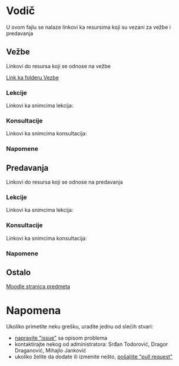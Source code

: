 # Vodič
U ovom fajlu se nalaze linkovi ka resursima koji su vezani za vežbe i predavanja

## Vežbe
Linkovi do resursa koji se odnose na vežbe  

[Link ka folderu Vezbe][vezbe]

### Lekcije
Linkovi ka snimcima lekcija:  

[//]: # (1. [Lekcija 1][v-lekcija-1] `Tema vežbi`  )

[//]: # (2. [Lekcija 2][v-lekcija-2] `Tema vežbi`  )

### Konsultacije
Linkovi ka snimcima konsultacija:  

[//]: # (1. [Konsultacije 1][v-konsultacije-1] `Tema konsultacija`  )

[//]: # (2. [Konsultacije 2][v-konsultacije-2] `Tema konsultacija`  )

### Napomene

## Predavanja
Linkovi do resursa koji se odnose na predavanja  

[//]: # ([Tekst linka][v-fajl-1])

### Lekcije
Linkovi ka snimcima lekcija:  

[//]: # (1. [Predavanje 1][p-lekcija-1] `Tema predavanja`  )

[//]: # (2. [Predavanje 2][p-lekcija-2] `Tema predavanja`  )


### Konsultacije
Linkovi ka snimcima konsultacija:  

[//]: # (1. [Konsultacije 1][v-konsultacije-1] `Tema konsultacija`  )

[//]: # (2. [Konsultacije 2][v-konsultacije-2] `Tema konsultacija`  )

### Napomene

## Ostalo  
[Moodle stranica predmeta][stranica predmeta]

# Napomena
Ukoliko primetite neku grešku, uradite jednu od slećih stvari:
* [napravite "issue"][new issue] sa opisom problema
* kontaktirajte nekog od administratora: Srđan Todorović, Dragor Draganović, Mihajlo Janković  
* ukoliko želite da dodate ili izmenite nešto, [pošaljite "pull request"][pull request]



[//]: # (---------------------------------------------------------)

[//]: # (-------------U ovom delu se nalaze reference-------------)

[//]: # (---------------------------------------------------------)



[//]: # ( Vezbe reference )

[vezbe]: ./Vezbe

[//]: # ( linkovi ka fajlovima )

[v-fajl-1]: place.holder


[v-lekcija-1]: place.holder "Datum odrzavanja: 1. Mesec 2000."

[v-lekcija-2]: place.holder "Datum odrzavanja: 1. Mesec 2000."

[v-lekcija-3]: place.holder "Datum odrzavanja: 1. Mesec 2000."

[v-lekcija-4]: place.holder "Datum odrzavanja: 1. Mesec 2000."

[v-lekcija-5]: place.holder "Datum odrzavanja: 1. Mesec 2000."

[v-lekcija-6]: place.holder "Datum odrzavanja: 1. Mesec 2000."

[v-lekcija-7]: place.holder "Datum odrzavanja: 1. Mesec 2000."

[v-lekcija-8]: place.holder "Datum odrzavanja: 1. Mesec 2000."



[//]: # ( Konsultacije za vežbe reference )

[v-konsultacije-1]: place.holder "Datum odrzavanja: 1. Mesec 2000."

[v-konsultacije-2]: place.holder "Datum odrzavanja: 1. Mesec 2000."

[v-konsultacije-3]: place.holder "Datum odrzavanja: 1. Mesec 2000."

[v-konsultacije-4]: place.holder "Datum odrzavanja: 1. Mesec 2000."



[//]: # ( Vezbe napomene reference )

[v-n-1]: place.holder


[//]: # ( Predavanje reference )

[p-fajl-1]: place.holder


[//]: # ( linkovi na fajlovima )

[p-fajl-1]: place.holder


[p-lekcija-1]: place.holder "Datum odrzavanja: 1. Mesec 2000."

[p-lekcija-2]: place.holder "Datum odrzavanja: 1. Mesec 2000."

[p-lekcija-3]: place.holder "Datum odrzavanja: 1. Mesec 2000."

[p-lekcija-4]: place.holder "Datum odrzavanja: 1. Mesec 2000."

[p-lekcija-5]: place.holder "Datum odrzavanja: 1. Mesec 2000."

[p-lekcija-6]: place.holder "Datum odrzavanja: 1. Mesec 2000."

[p-lekcija-7]: place.holder "Datum odrzavanja: 1. Mesec 2000."


[//]: # ( Konsultacije za predavanja reference )

[p-konsultacije-1]: place.holder "Datum odrzavanja: 1. Mesec 2000."

[p-konsultacije-2]: place.holder "Datum odrzavanja: 1. Mesec 2000."

[p-konsultacije-3]: place.holder "Datum odrzavanja: 1. Mesec 2000."

[p-konsultacije-4]: place.holder "Datum odrzavanja: 1. Mesec 2000."



[//]: # ( Predavanje napomene reference )

[p-n-1]: place.holder


[//]: # ( Ostalo reference )

[stranica predmeta]: https://imi.pmf.kg.ac.rs/moodle/course/view.php?id=48



[//]: # ( Napomena reference )

[new issue]: https://github.com/Produktivna-grupa/PMFKG/issues/new
[pull request]: https://github.com/Produktivna-grupa/PMFKG/compare

